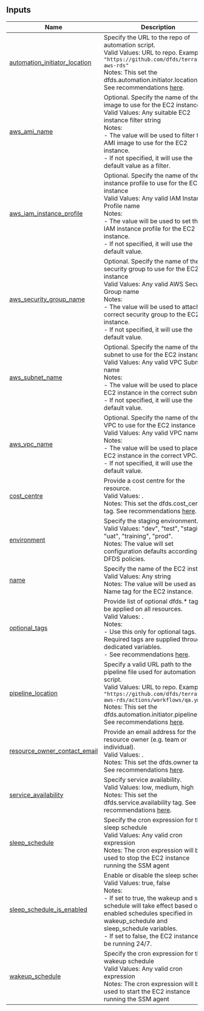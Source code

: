 <!-- BEGIN_TF_DOCS -->
## Inputs

| Name | Description | Type | Default | Required |
|------|-------------|------|---------|:--------:|
| <a name="input_automation_initiator_location"></a> [automation\_initiator\_location](#input\_automation\_initiator\_location) | Specify the URL to the repo of automation script.<br>    Valid Values: URL to repo. Example: `"https://github.com/dfds/terraform-aws-rds"`<br>    Notes: This set the dfds.automation.initiator.location tag. See recommendations [here](https://wiki.dfds.cloud/en/playbooks/standards/tagging_policy). | `string` | `null` | no |
| <a name="input_aws_ami_name"></a> [aws\_ami\_name](#input\_aws\_ami\_name) | Optional. Specify the name of the AMI image to use for the EC2 instance<br>    Valid Values: Any suitable EC2 instance filter string<br>    Notes:<br>    - The value will be used to filter the AMI image to use for the EC2 instance.<br>    - If not specified, it will use the default value as a filter. | `string` | `"al2023-ami-2023.*-x86_64"` | no |
| <a name="input_aws_iam_instance_profile"></a> [aws\_iam\_instance\_profile](#input\_aws\_iam\_instance\_profile) | Optional. Specify the name of the IAM instance profile to use for the EC2 instance<br>    Valid Values: Any valid IAM Instance Profile name<br>    Notes:<br>    - The value will be used to set the IAM instance profile for the EC2 instance.<br>    - If not specified, it will use the default value. | `string` | `"ssm-tunnel"` | no |
| <a name="input_aws_security_group_name"></a> [aws\_security\_group\_name](#input\_aws\_security\_group\_name) | Optional. Specify the name of the security group to use for the EC2 instance<br>    Valid Values: Any valid AWS Security Group name<br>    Notes:<br>    - The value will be used to attach the correct security group to the EC2 instance.<br>    - If not specified, it will use the default value. | `string` | `"ssm-tunnel"` | no |
| <a name="input_aws_subnet_name"></a> [aws\_subnet\_name](#input\_aws\_subnet\_name) | Optional. Specify the name of the subnet to use for the EC2 instance<br>    Valid Values: Any valid VPC Subnet name<br>    Notes:<br>    - The value will be used to place the EC2 instance in the correct subnet.<br>    - If not specified, it will use the default value. | `string` | `"peering-a"` | no |
| <a name="input_aws_vpc_name"></a> [aws\_vpc\_name](#input\_aws\_vpc\_name) | Optional. Specify the name of the VPC to use for the EC2 instance<br>    Valid Values: Any valid VPC name<br>    Notes:<br>    - The value will be used to place the EC2 instance in the correct VPC.<br>    - If not specified, it will use the default value. | `string` | `"peering"` | no |
| <a name="input_cost_centre"></a> [cost\_centre](#input\_cost\_centre) | Provide a cost centre for the resource.<br>    Valid Values: .<br>    Notes: This set the dfds.cost\_centre tag. See recommendations [here](https://wiki.dfds.cloud/en/playbooks/standards/tagging_policy). | `string` | n/a | yes |
| <a name="input_environment"></a> [environment](#input\_environment) | Specify the staging environment.<br>    Valid Values: "dev", "test", "staging", "uat", "training", "prod".<br>    Notes: The value will set configuration defaults according to DFDS policies. | `string` | n/a | yes |
| <a name="input_name"></a> [name](#input\_name) | Specify the name of the EC2 instance<br>    Valid Values: Any string<br>    Notes: The value will be used as the Name tag for the EC2 instance. | `string` | `"ssm-tunnel"` | no |
| <a name="input_optional_tags"></a> [optional\_tags](#input\_optional\_tags) | Provide list of optional dfds.* tags to be applied on all resources.<br>    Valid Values: .<br>    Notes:<br>    - Use this only for optional tags. Required tags are supplied through dedicated variables.<br>    - See recommendations [here](https://wiki.dfds.cloud/en/playbooks/standards/tagging_policy). | `map(string)` | `{}` | no |
| <a name="input_pipeline_location"></a> [pipeline\_location](#input\_pipeline\_location) | Specify a valid URL path to the pipeline file used for automation script.<br>    Valid Values: URL to repo. Example: `"https://github.com/dfds/terraform-aws-rds/actions/workflows/qa.yml"`<br>    Notes: This set the dfds.automation.initiator.pipeline tag. See recommendations [here](https://wiki.dfds.cloud/en/playbooks/standards/tagging_policy). | `string` | `null` | no |
| <a name="input_resource_owner_contact_email"></a> [resource\_owner\_contact\_email](#input\_resource\_owner\_contact\_email) | Provide an email address for the resource owner (e.g. team or individual).<br>    Valid Values: .<br>    Notes: This set the dfds.owner tag. See recommendations [here](https://wiki.dfds.cloud/en/playbooks/standards/tagging_policy). | `string` | `null` | no |
| <a name="input_service_availability"></a> [service\_availability](#input\_service\_availability) | Specify service availability.<br>    Valid Values: low, medium, high<br>    Notes: This set the dfds.service.availability tag. See recommendations [here](https://wiki.dfds.cloud/en/playbooks/standards/tagging_policy). | `string` | n/a | yes |
| <a name="input_sleep_schedule"></a> [sleep\_schedule](#input\_sleep\_schedule) | Specify the cron expression for the sleep schedule<br>    Valid Values: Any valid cron expression<br>    Notes: The cron expression will be used to stop the EC2 instance running the SSM agent | `string` | `"cron(0 18 ? * MON-FRI *)"` | no |
| <a name="input_sleep_schedule_is_enabled"></a> [sleep\_schedule\_is\_enabled](#input\_sleep\_schedule\_is\_enabled) | Enable or disable the sleep schedule.<br>    Valid Values: true, false<br>    Notes:<br>    - If set to true, the wakeup and sleep schedule will take effect based on be enabled schedules specified in wakeup\_schedule and sleep\_schedule variables.<br>    - If set to false, the EC2 instance will be running 24/7. | `bool` | `true` | no |
| <a name="input_wakeup_schedule"></a> [wakeup\_schedule](#input\_wakeup\_schedule) | Specify the cron expression for the wakeup schedule<br>    Valid Values: Any valid cron expression<br>    Notes: The cron expression will be used to start the EC2 instance running the SSM agent | `string` | `"cron(0 8 ? * MON-FRI *)"` | no |
<!-- END_TF_DOCS -->